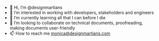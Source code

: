 - 👋 Hi, I’m @designmartians
- 👀 I’m interested in working with developers, stakeholders and engineers
- 🌱 I’m currently learning all that I can before I die
- 💞️ I’m looking to collaborate on technical documents, proofreading, making documents user-friendly
- 📫 How to reach me monica@designmartians.com

<!---
designmartians/designmartians is a ✨ special ✨ repository because its `README.md` (this file) appears on your GitHub profile.
You can click the Preview link to take a look at your changes.
--->
